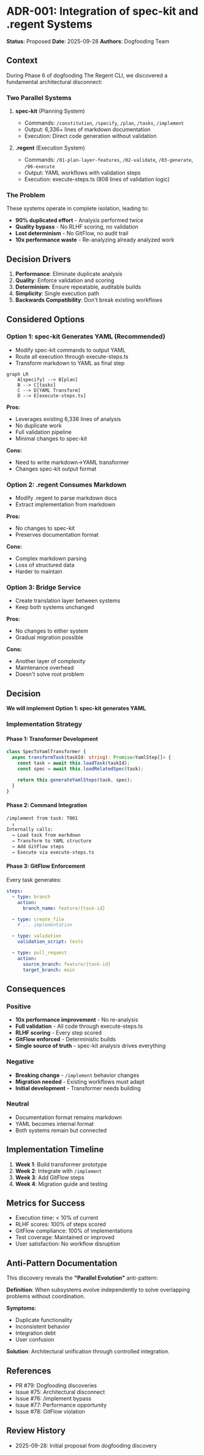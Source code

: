 # ADR-001: Integration of spec-kit and .regent Systems

**Status**: Proposed
**Date**: 2025-09-28
**Authors**: Dogfooding Team

## Context

During Phase 6 of dogfooding The Regent CLI, we discovered a fundamental architectural disconnect:

### Two Parallel Systems

1. **spec-kit** (Planning System)
   - Commands: `/constitution`, `/specify`, `/plan`, `/tasks`, `/implement`
   - Output: 6,336+ lines of markdown documentation
   - Execution: Direct code generation without validation

2. **.regent** (Execution System)
   - Commands: `/01-plan-layer-features`, `/02-validate`, `/03-generate`, `/06-execute`
   - Output: YAML workflows with validation steps
   - Execution: execute-steps.ts (808 lines of validation logic)

### The Problem

These systems operate in complete isolation, leading to:
- **90% duplicated effort** - Analysis performed twice
- **Quality bypass** - No RLHF scoring, no validation
- **Lost determinism** - No GitFlow, no audit trail
- **10x performance waste** - Re-analyzing already analyzed work

## Decision Drivers

1. **Performance**: Eliminate duplicate analysis
2. **Quality**: Enforce validation and scoring
3. **Determinism**: Ensure repeatable, auditable builds
4. **Simplicity**: Single execution path
5. **Backwards Compatibility**: Don't break existing workflows

## Considered Options

### Option 1: spec-kit Generates YAML (Recommended)
- Modify spec-kit commands to output YAML
- Route all execution through execute-steps.ts
- Transform markdown to YAML as final step

```mermaid
graph LR
    A[specify] --> B[plan]
    B --> C[tasks]
    C --> D[YAML Transform]
    D --> E[execute-steps.ts]
```

**Pros:**
- Leverages existing 6,336 lines of analysis
- No duplicate work
- Full validation pipeline
- Minimal changes to spec-kit

**Cons:**
- Need to write markdown→YAML transformer
- Changes spec-kit output format

### Option 2: .regent Consumes Markdown
- Modify .regent to parse markdown docs
- Extract implementation from markdown

**Pros:**
- No changes to spec-kit
- Preserves documentation format

**Cons:**
- Complex markdown parsing
- Loss of structured data
- Harder to maintain

### Option 3: Bridge Service
- Create translation layer between systems
- Keep both systems unchanged

**Pros:**
- No changes to either system
- Gradual migration possible

**Cons:**
- Another layer of complexity
- Maintenance overhead
- Doesn't solve root problem

## Decision

**We will implement Option 1: spec-kit generates YAML**

### Implementation Strategy

#### Phase 1: Transformer Development
```typescript
class SpecToYamlTransformer {
  async transformTask(taskId: string): Promise<YamlStep[]> {
    const task = await this.loadTask(taskId);
    const spec = await this.loadRelatedSpec(task);

    return this.generateYamlSteps(task, spec);
  }
}
```

#### Phase 2: Command Integration
```bash
/implement from task: T001
  ↓
Internally calls:
  → Load task from markdown
  → Transform to YAML structure
  → Add GitFlow steps
  → Execute via execute-steps.ts
```

#### Phase 3: GitFlow Enforcement
Every task generates:
```yaml
steps:
  - type: branch
    action:
      branch_name: feature/{task-id}

  - type: create_file
    # ... implementation

  - type: validation
    validation_script: tests

  - type: pull_request
    action:
      source_branch: feature/{task-id}
      target_branch: main
```

## Consequences

### Positive
- **10x performance improvement** - No re-analysis
- **Full validation** - All code through execute-steps.ts
- **RLHF scoring** - Every step scored
- **GitFlow enforced** - Deterministic builds
- **Single source of truth** - spec-kit analysis drives everything

### Negative
- **Breaking change** - `/implement` behavior changes
- **Migration needed** - Existing workflows must adapt
- **Initial development** - Transformer needs building

### Neutral
- Documentation format remains markdown
- YAML becomes internal format
- Both systems remain but connected

## Implementation Timeline

1. **Week 1**: Build transformer prototype
2. **Week 2**: Integrate with `/implement`
3. **Week 3**: Add GitFlow steps
4. **Week 4**: Migration guide and testing

## Metrics for Success

- Execution time: < 10% of current
- RLHF scores: 100% of steps scored
- GitFlow compliance: 100% of implementations
- Test coverage: Maintained or improved
- User satisfaction: No workflow disruption

## Anti-Pattern Documentation

This discovery reveals the **"Parallel Evolution"** anti-pattern:

**Definition**: When subsystems evolve independently to solve overlapping problems without coordination.

**Symptoms**:
- Duplicate functionality
- Inconsistent behavior
- Integration debt
- User confusion

**Solution**: Architectural unification through controlled integration.

## References

- PR #79: Dogfooding discoveries
- Issue #75: Architectural disconnect
- Issue #76: /implement bypass
- Issue #77: Performance opportunity
- Issue #78: GitFlow violation

## Review History

- 2025-09-28: Initial proposal from dogfooding discovery